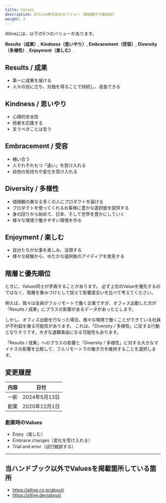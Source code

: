 ```yaml
---
title: Values
description: Altive株式会社のバリュー（価値観や行動指針）
weight: 3
---
```

Altiveには、以下の5つのバリューがあります。

**Results（成果）**, **Kindness（思いやり）**, **Embracement（受容）**, **Diversity（多様性）**, **Enjoyment（楽しむ）**.

## Results / 成果

* 第一に成果を届ける
* 人々の役に立ち、対価を得ることで持続し、成長できる

## Kindness / 思いやり

* 心理的安全性
* 他者を応援する
* 言うべきことは言う

## Embracement / 受容

* 補い合う
* 人それぞれもつ「違い」を受け入れる
* 自他の気持ちや変化を受け入れる

## Diversity / 多様性

* 価値観の異なる多くの人にプロダクトを届ける
* プロダクトを使ってくれるお客様に豊かな選択肢を提供する
* 身の回りから始めて、日本、そして世界を豊かにしていく
* 様々な環境で働きやすい環境を作る

## Enjoyment / 楽しむ

* 自分たちが仕事を楽しみ、没頭する
* 様々な経験から、ゆたかな選択肢のアイディアを発見する

## 階層と優先順位

ときに、Values同士が矛盾することがあります。
必ず上位のValueを優先するのではなく、階層を重みづけとして捉えて影響度合いを比べて考えてください。

例えば、我々は全員がフルリモートで働く企業ですが、オフィス出勤した方が「Results / 成果」にプラスの影響があるデータがあったとします。

しかし、オフィス出勤を行なった場合、様々な環境で働くことができている社員が不利益を被る可能性があります。
これは、「Diversity / 多様性」に反する行動となりそうです。大きな退職事由になる可能性もあります。

「Results / 成果」へのプラスの影響と「Diversity / 多様性」に対する大きなマイナスの影響を比較して、フルリモートでの働き方を維持することを選択します。

## 変更履歴

| 内容 | 日付 |
|---|---|
| 一新 |2024年5月13日|
| 創業 |2020年12月1日|

### 創業時のValues

- Enjoy（楽しむ）
- Embrace changes（変化を受け入れる）
- Trial and error（試行錯誤する）

---

## 当ハンドブック以外でValuesを掲載箇所している箇所
* https://altive.co.jp/about/
* https://altive.dev/about/
